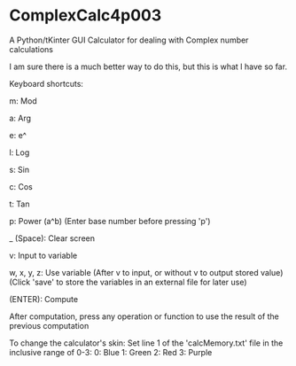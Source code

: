 # ComplexCalc4p003
A Python/tKinter GUI Calculator for dealing with Complex number calculations

I am sure there is a much better way to do this, but this is what I have so far.

Keyboard shortcuts:

m: Mod

a: Arg

e: e^

l: Log

s: Sin

c: Cos

t: Tan

p: Power (a^b) (Enter base number before pressing 'p')
 
_ (Space): Clear screen
 
v: Input to variable
 
w, x, y, z: Use variable (After v to input, or without v to output stored value) (Click 'save' to store the variables in an external file for later use)
 
(ENTER): Compute

After computation, press any operation or function to use the result of the previous computation

To change the calculator's skin: Set line 1 of the 'calcMemory.txt' file in the inclusive range of 0-3:
0: Blue
1: Green
2: Red
3: Purple
